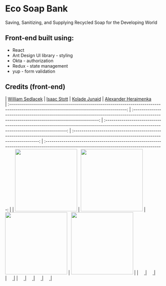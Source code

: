 # Eco Soap Bank

Saving, Sanitizing, and Supplying Recycled Soap for the Developing World

## Front-end built using:
* React
* Ant Design UI library - styling
* Okta - authorization
* Redux - state management
* yup - form validation

## Credits (front-end)


|                                                      [William Sedlacek](https://github.com/wSedlacek/)                                                       |                                                       [Isaac Stott](https://github.com/Istott/)                                                        |                                                      [Kolade Junaid](https://github.com/Shamskol/)                                                       |                                                       [Alexander Heraimenka](https://github.com/hera/)                                                   
| :-----------------------------------------------------------------------------------------------------------------------------------------: | :-------------------------------------------------------------------------------------------------------------------------------------------: | :-----------------------------------------------------------------------------------------------------------------------------------------: | :-------------------------------------------------------------------------------------------------------------------------------------------: | :-----------------------------------------------------------------------------------------------------------------------------------------: |
| [<img src="https://avatars3.githubusercontent.com/u/8206108?s=400&u=07702a7ff0ff7b2f253178b801e26faa2af6ded8&v=4" width = "200" />](https://github.com/wSedlacek) | [<img src="https://avatars0.githubusercontent.com/u/59525203?s=400&u=76f4098f918d0a26a022315c092a7a01efe497e6&v=4" width = "200" />](https://github.com/Istott) | [<img src="https://avatars3.githubusercontent.com/u/50210745?s=400&u=5237aae954875353d9ea2b43118c3aa36fe46df7&v=4" width = "200" />](https://github.com/Shamskol) | [<img src="https://avatars1.githubusercontent.com/u/21314337?s=400&u=42a99b5f3a8f562fff6ef514ba4ee0248c2529d4&v=4" width = "200" />](https://github.com/hera) |
|                                [<img src="https://github.com/favicon.ico" width="15"> ](https://github.com/wSedlacek)                                |                            [<img src="https://github.com/favicon.ico" width="15"> ](https://github.com/Istott)                             |                          [<img src="https://github.com/favicon.ico" width="15"> ](https://github.com/Shamskol)                           |                          [<img src="https://github.com/favicon.ico" width="15"> ](https://github.com/hera)                           |
|                [ <img src="https://static.licdn.com/sc/h/al2o9zrvru7aqj8e1x2rzsrca" width="15"> ](https://www.linkedin.com/in/wsedlacek/)                |                 [ <img src="https://static.licdn.com/sc/h/al2o9zrvru7aqj8e1x2rzsrca" width="15"> ](https://www.linkedin.com/in/istott/)                 |                [ <img src="https://static.licdn.com/sc/h/al2o9zrvru7aqj8e1x2rzsrca" width="15"> ](https://www.linkedin.com/in/kolade-junaid/)                |                 [ <img src="https://static.licdn.com/sc/h/al2o9zrvru7aqj8e1x2rzsrca" width="15"> ](https://www.linkedin.com/in/aheraimenka/)                 |

<br>